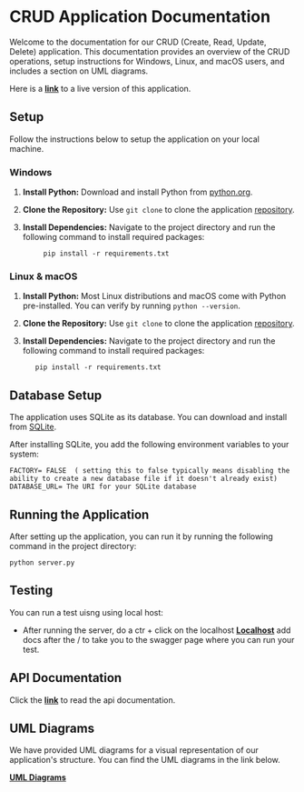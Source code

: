 
# CRUD Application Documentation

Welcome to the documentation for our CRUD (Create, Read, Update, Delete) application. This documentation provides an overview of the CRUD operations, setup instructions for Windows, Linux, and macOS users, and includes a section on UML diagrams.

Here is a **[link](https://apholyrender.cleverapps.io/docs)** to a live version of this application.

## Setup

 Follow the instructions below to setup the application on your local machine.

### Windows

1. **Install Python:** Download and install Python from [python.org](https://www.python.org/downloads/).
2. **Clone the Repository:** Use `git clone` to clone the application [repository](https://github.com/Apholyrender/hngx-2-revision).

3. **Install Dependencies:** Navigate to the project directory and run the following command to install required packages:

            pip install -r requirements.txt

### Linux & macOS

1. **Install Python:** Most Linux distributions and macOS come with Python pre-installed. You can verify by running `python --version`.

2. **Clone the Repository:** Use `git clone` to clone the application [repository](https://github.com/Apholyrender/hngx-2-revision).

3. **Install Dependencies:** Navigate to the project directory and run the following command to install required packages:

          pip install -r requirements.txt

## Database Setup

The application uses SQLite as its database. You can download and install from [SQLite](https://www.sqlite.org/download.html).

After installing SQLite, you add the following environment variables to your system:

    FACTORY= FALSE  ( setting this to false typically means disabling the ability to create a new database file if it doesn't already exist)
    DATABASE_URL= The URI for your SQLite database


## Running the Application

After setting up the application, you can run it by running the following command in the project directory:

    python server.py

## Testing

You can run a test uisng using local host:

- After running the server, do a ctr + click on the localhost **[Localhost](http://localhost:8000/)** add docs after the / to take you to the swagger page where you can run your test.


## API Documentation

Click the **[link](https://github.com/Apholyrender/hngx-2-revision/blob/main/DOCUMENTATION.md)** to read the api documentation.

## UML Diagrams

We have provided UML diagrams for a visual representation of our application's structure. You can find the UML diagrams in the link below.

**[UML Diagrams](https://drive.google.com/file/d/1OBUdOP8uOIFK4KRb7FYqgTAUAhnLNm6-/view?usp=sharing)**


